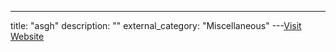 ---
title: "asgh"
description: ""
external_category: "Miscellaneous"
---[Visit Website](https://github.com/asgh)

